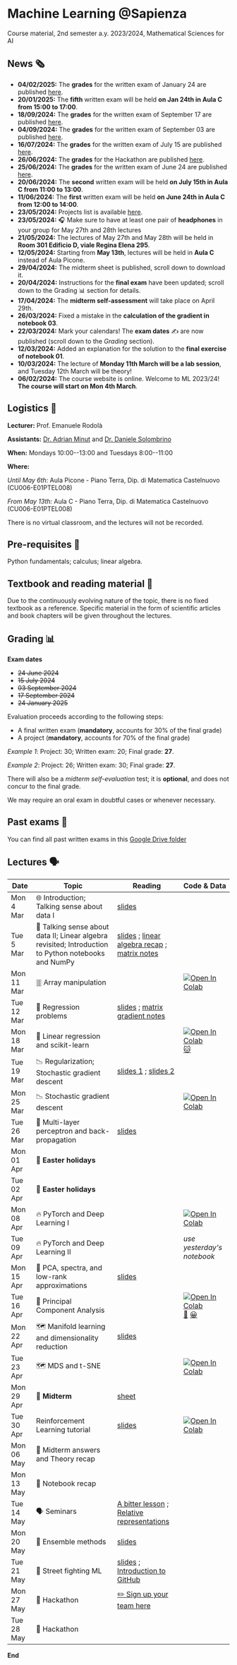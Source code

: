 # Machine Learning @Sapienza

Course material, 2nd semester a.y. 2023/2024, Mathematical Sciences for AI

## News 🗞️
- **04/02/2025:** The **grades** for the written exam of January 24 are published [here](https://github.com/erodola/ML-s2-2024/raw/main/24Gen-grades.pdf).
- **20/01/2025:** The **fifth** written exam will be held **on Jan 24th in Aula C from 15:00 to 17:00**.
- **18/09/2024:** The **grades** for the written exam of September 17 are published [here](https://github.com/erodola/ML-s2-2024/raw/main/17Set-grades.pdf).
- **04/09/2024:** The **grades** for the written exam of September 03 are published [here](https://github.com/erodola/ML-s2-2024/raw/main/03Set-grades.pdf).
- **16/07/2024:** The **grades** for the written exam of July 15 are published [here](https://github.com/erodola/ML-s2-2024/raw/main/15Lug-grades.pdf).
- **26/06/2024:** The **grades** for the Hackathon are published [here](https://github.com/erodola/ML-s2-2024/raw/main/Hackathon-grades.pdf).
- **25/06/2024:** The **grades** for the written exam of June 24 are published [here](https://github.com/erodola/ML-s2-2024/raw/main/24Giu-grades.pdf).
- **20/06/2024:** The **second** written exam will be held **on July 15th in Aula C from 11:00 to 13:00**.
- **11/06/2024:** The **first** written exam will be held **on June 24th in Aula C from 12:00 to 14:00**.
- **23/05/2024:** Projects list is available [here](https://github.com/erodola/ML-s2-2024/raw/main/project/ML_projects_2023_24.pdf).
- **23/05/2024:** 🎧 Make sure to have at least one pair of **headphones** in your group for May 27th and 28th lectures
- **21/05/2024:** The lectures of May 27th and May 28th will be held in **Room 301 Edificio D, viale Regina Elena 295**.
- **12/05/2024:** Starting from **May 13th**, lectures will be held in **Aula C** instead of Aula Picone.
- **29/04/2024:** The midterm sheet is published, scroll down to download it.
- **20/04/2024:** Instructions for the **final exam** have been updated; scroll down to the Grading 📊 section for details.
- **17/04/2024:** The **midterm self-assessment** will take place on April 29th.
- **26/03/2024:** Fixed a mistake in the **calculation of the gradient in notebook 03**.
- **22/03/2024:** Mark your calendars! The **exam dates** ✍ are now published (scroll down to the _Grading_ section).
- **12/03/2024:** Added an explanation for the solution to the **final exercise of notebook 01**.
- **10/03/2024:** The lecture of **Monday 11th March will be a lab session**, and Tuesday 12th March will be theory!
- **06/02/2024:** The course website is online. Welcome to ML 2023/24! **The course will start on Mon 4th March**.

## Logistics 🧭

**Lecturer:** Prof. Emanuele Rodolà

**Assistants:** [Dr. Adrian Minut](https://github.com/adrianrob1) and [Dr. Daniele Solombrino](https://github.com/dansolombrino/)

**When:** Mondays 10:00--13:00 and Tuesdays 8:00--11:00

**Where:**

*Until May 6th:* Aula Picone - Piano Terra, Dip. di Matematica Castelnuovo (CU006-E01PTEL008)

*From May 13th:* Aula C - Piano Terra, Dip. di Matematica Castelnuovo (CU006-E01PTEL008)

There is no virtual classroom, and the lectures will not be recorded.

## Pre-requisites 🔑

Python fundamentals; calculus; linear algebra.

## Textbook and reading material 📖

Due to the continuously evolving nature of the topic, there is no fixed textbook as a reference. Specific material in the form of scientific articles and book chapters will be given throughout the lectures.

## Grading 📊

**Exam dates**
- <s>24 June 2024</s>
- <s>15 July 2024</s>
- <s>03 September 2024</s>
- <s>17 September 2024</s>
- <s>24 January 2025</s>

Evaluation proceeds according to the following steps:

- A final written exam (**mandatory**, accounts for 30% of the final grade)
- A project (**mandatory**, accounts for 70% of the final grade)

*Example 1*: Project: 30; Written exam: 20; Final grade: **27**.

*Example 2*: Project: 26; Written exam: 30; Final grade: **27**.

There will also be a *midterm self-evaluation* test; it is **optional**, and does not concur to the final grade.

We may require an oral exam in doubtful cases or whenever necessary.

## Past exams 📑 

You can find all past written exams in this [Google Drive folder](https://drive.google.com/drive/folders/1GwyIw-6SqTEHHtjYCjcNogL7xa6ifeHj)

## Lectures 🗣️

**Date** | **Topic** | **Reading** | **Code & Data**
------------ | ------------- | ------------ | ------------
Mon 4 Mar | 🌐 Introduction; Talking sense about data I | [slides](https://github.com/erodola/ML-s2-2024/raw/main/01_intro/01-intro.pdf) |
Tue 5 Mar | 🔢 Talking sense about data II; Linear algebra revisited; Introduction to Python notebooks and NumPy | [slides](https://github.com/erodola/ML-s2-2024/raw/main/02_data/02-data.pdf) ; [linear algebra recap](https://github.com/erodola/ML-s2-2024/raw/main/02_data/03-linalg.pdf) ; [matrix notes](https://github.com/erodola/ML-s2-2024/raw/main/02_data/03b-matrix.pdf) |
Mon 11 Mar | 🀠 Array manipulation | | [![Open In Colab](https://colab.research.google.com/assets/colab-badge.svg)](https://colab.research.google.com/github/erodola/ML-s2-2024/blob/main/labs/01_Array_manipulation.ipynb)
Tue 12 Mar | 📏 Regression problems | [slides](https://github.com/erodola/ML-s2-2024/raw/main/03_regression/04-regression.pdf) ; [matrix gradient notes](https://github.com/erodola/ML-s2-2024/raw/main/03_regression/04b-mgradient.pdf) |
Mon 18 Mar | 📏 Linear regression and scikit-learn | | [![Open In Colab](https://colab.research.google.com/assets/colab-badge.svg)](https://colab.research.google.com/github/erodola/ML-s2-2024/blob/main/labs/02_Linear_regression.ipynb) [🐱](https://github.com/erodola/ML-s2-2024/raw/main/labs/cat.png)
Tue 19 Mar | 📉 Regularization; Stochastic gradient descent | [slides 1](https://github.com/erodola/ML-s2-2024/raw/main/05_regularization/05-regularization.pdf) ; [slides 2](https://github.com/erodola/ML-s2-2024/raw/main/06_sgd/06-sgd.pdf) |
Mon 25 Mar | 📉 Stochastic gradient descent |  |  [![Open In Colab](https://colab.research.google.com/assets/colab-badge.svg)](https://colab.research.google.com/github/erodola/ML-s2-2024/blob/main/labs/03_SGD.ipynb)
Tue 26 Mar | 🔁 Multi-layer perceptron and back-propagation | [slides](https://github.com/erodola/ML-s2-2024/raw/main/07_mlp/07-mlp.pdf) |
Mon 01 Apr | 🐇 **Easter holidays** |  |  
Tue 02 Apr | 🐇 **Easter holidays** |  |  
Mon 08 Apr | 🔥 PyTorch and Deep Learning I |  |  [![Open In Colab](https://colab.research.google.com/assets/colab-badge.svg)](https://colab.research.google.com/github/erodola/ML-s2-2024/blob/main/labs/04_PyTorch_and_DL.ipynb)
Tue 09 Apr | 🔥 PyTorch and Deep Learning II |  |  _use yesterday's notebook_
Mon 15 Apr | 👻 PCA, spectra, and low-rank approximations | [slides](https://github.com/erodola/ML-s2-2024/raw/main/08_pca/08-pca.pdf) |
Tue 16 Apr | 👻 Principal Component Analysis |  | [![Open In Colab](https://colab.research.google.com/assets/colab-badge.svg)](https://colab.research.google.com/github/erodola/ML-s2-2024/blob/main/labs/05_PCA.ipynb) [🦒](https://drive.google.com/drive/folders/1MOnQZmmbJrrLolskuHxdV5BhADioTgDm?usp=sharing) [😀](https://drive.google.com/drive/folders/1pVUvA06nO1Zku4Z-PsFl8zETvfbbHlP8?usp=sharing)
Mon 22 Apr | 🗺️ Manifold learning and dimensionality reduction | [slides](https://github.com/erodola/ML-s2-2024/raw/main/09_mds_tsne/09-mds_tsne.pdf) |
Tue 23 Apr | 🗺️ MDS and t-SNE | | [![Open In Colab](https://colab.research.google.com/assets/colab-badge.svg)](https://colab.research.google.com/github/erodola/ML-s2-2024/blob/main/labs/06_MDS_tSNE.ipynb)
Mon 29 Apr | 📝 **Midterm** | [sheet](https://github.com/erodola/ML-s2-2024/raw/main/midterm.pdf) |
Tue 30 Apr | Reinforcement Learning tutorial | [slides](https://github.com/erodola/ML-s2-2024/raw/main/10_rl_tutorial/rl_intro.pdf) | [![Open In Colab](https://colab.research.google.com/assets/colab-badge.svg)](https://colab.research.google.com/github/erodola/ML-s2-2024/blob/main/labs/07_qlearning.ipynb)
Mon 06 May | 🔄 Midterm answers and Theory recap |  |
Mon 13 May | 🔄 Notebook recap |  |
Tue 14 May | 🗣️ Seminars | [A bitter lesson](https://github.com/erodola/ML-s2-2024/raw/main/seminar/bitter_lesson.pdf) ; [Relative representations](https://github.com/erodola/ML-s2-2024/raw/main/seminar/relrepr.pdf) |
Mon 20 May | 🌳 Ensemble methods | [slides](https://github.com/erodola/ML-s2-2024/raw/main/11_ensemble/11-ensemble.pdf) |
Tue 21 May | 🥷 Street fighting ML | [slides](https://github.com/erodola/ML-s2-2024/raw/main/12_street/12-street.pdf) ; [Introduction to GitHub](https://drive.google.com/file/d/1VPtIfORbKgt9eBrWkCG-BRbFbUIMn_io/) |
Mon 27 May | 🚀 Hackathon | [✏️ Sign up your team here](https://forms.gle/WFJzFDfzPGdeg8P57) |
Tue 28 May | 🚀 Hackathon |  |

**End**
